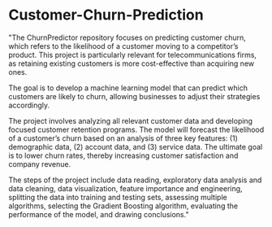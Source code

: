# Customer-Churn-Prediction

"The ChurnPredictor repository focuses on predicting customer churn, which refers to the likelihood of a customer moving to a competitor’s product. This project is particularly relevant for telecommunications firms, as retaining existing customers is more cost-effective than acquiring new ones. 

The goal is to develop a machine learning model that can predict which customers are likely to churn, allowing businesses to adjust their strategies accordingly.

The project involves analyzing all relevant customer data and developing focused customer retention programs. The model will forecast the likelihood of a customer’s churn based on an analysis of three key features: (1) demographic data, (2) account data, and (3) service data. The ultimate goal is to lower churn rates, thereby increasing customer satisfaction and company revenue.

The steps of the project include data reading, exploratory data analysis and data cleaning, data visualization, feature importance and engineering, splitting the data into training and testing sets, assessing multiple algorithms, selecting the Gradient Boosting algorithm, evaluating the performance of the model, and drawing conclusions."
